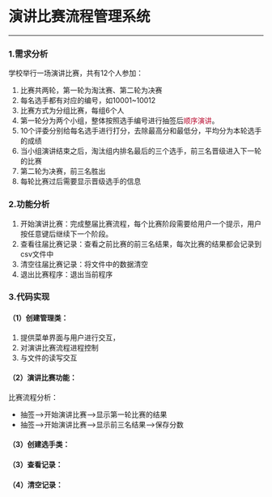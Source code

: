 # 演讲比赛流程管理系统

---

### 1.需求分析

学校举行一场演讲比赛，共有12个人参加：

1. 比赛共两轮，第一轮为淘汰赛、第二轮为决赛
2. 每名选手都有对应的编号，如10001~10012
3. 比赛方式为分组比赛，每组6个人
4. 第一轮分为两个小组，整体按照选手编号进行抽签后<font color='#BAOC2F'>顺序演讲</font>。
5. 10个评委分别给每名选手进行打分，去除最高分和最低分，平均分为本轮选手的成绩
6. 当小组演讲结束之后，淘汰组内排名最后的三个选手，前三名晋级进入下一轮的比赛
7. 第二轮为决赛，前三名胜出
8. 每轮比赛过后需要显示晋级选手的信息

### 2.功能分析

1. 开始演讲比赛：完成整届比赛流程，每个比赛阶段需要给用户一个提示，用户按任意键后继续下一个阶段。
2. 查看往届比赛记录：查看之前比赛的前三名结果，每次比赛的结果都会记录到csv文件中
3. 清空往届比赛记录：将文件中的数据清空
4. 退出比赛程序：退出当前程序

### 3.代码实现

#### （1）创建管理类：

1. 提供菜单界面与用户进行交互，
2. 对演讲比赛流程进程控制
3. 与文件的读写交互

#### （2）演讲比赛功能：

比赛流程分析：

- 抽签—>开始演讲比赛—>显示第一轮比赛的结果
- 抽签—>开始演讲比赛—>显示前三名结果—>保存分数

#### （3）创建选手类：





















#### （3）查看记录：













#### （4）清空记录：



































